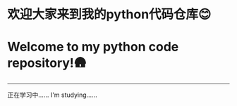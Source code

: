 # 欢迎大家来到我的python代码仓库😊
# Welcome to my python code repository!🛖

*****************************************************
正在学习中......
I'm studying......
